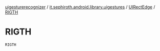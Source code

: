 [uigesturerecognizer](../../index.md) / [it.sephiroth.android.library.uigestures](../index.md) / [UIRectEdge](index.md) / [RIGTH](./-r-i-g-t-h.md)

# RIGTH

`RIGTH`